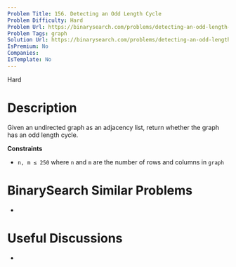 ```yaml
---
Problem Title: 156. Detecting an Odd Length Cycle
Problem Difficulty: Hard
Problem Url: https://binarysearch.com/problems/detecting-an-odd-length-cycle/
Problem Tags: graph
Solution Url: https://binarysearch.com/problems/detecting-an-odd-length-cycle/solutions/
IsPremium: No
Companies: 
IsTemplate: No
---
```


<span style="color: ;">Hard</span>

# Description

Given an undirected graph as an adjacency list, return whether the graph has an odd length cycle.

**Constraints**
- `n, m ≤ 250` where `n` and `m` are the number of rows and columns in `graph`

# BinarySearch Similar Problems

- []()

# Useful Discussions

- []()
